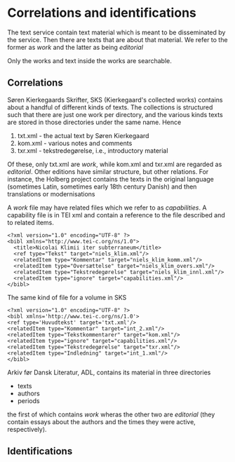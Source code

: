 
# Correlations and identifications

The text service contain text material which is meant to be
disseminated by the service. Then there are texts that are about that
material. We refer to the former as *work* and the latter as being
*editorial*

Only the works and text inside the works are searchable.

## Correlations

Søren Kierkegaards Skrifter, SKS (Kierkegaard's collected works)
contains about a handful of different kinds of texts. The collections
is structured such that there are just one work per directory, and the
various kinds texts are stored in those directories under the same
name. Hence

1. txt.xml - the actual text by Søren Kierkegaard
2. kom.xml - various notes and comments
3. txr.xml - tekstredegørelse, i.e., introductory material

Of these, only txt.xml are *work*, while kom.xml and txr.xml are
regarded as *editorial*. Other editions have similar structure, but
other relations. For instance, the Holberg project contains the texts
in the original language (sometimes Latin, sometimes early 18th
century Danish) and then translations or modernisations

A *work* file may have related files which we refer to as
*capabilities*. A capability file is in TEI xml and contain a
reference to the file described and to related items.

```
<?xml version="1.0" encoding="UTF-8" ?>
<bibl xmlns="http://www.tei-c.org/ns/1.0">
  <title>Nicolai Klimii iter subterraneum</title>
  <ref type="Tekst" target="niels_klim.xml"/>
  <relatedItem type="Kommentar" target="niels_klim_komm.xml"/>
  <relatedItem type="Oversættelse" target="niels_klim_overs.xml"/>
  <relatedItem type="Tekstredegørelse" target="niels_klim_innl.xml"/>
  <relatedItem type="ignore" target="capabilities.xml"/>	
</bibl>

```

The same kind of file for a volume in SKS

```
<?xml version="1.0" encoding="UTF-8" ?>
<bibl xmlns='http://www.tei-c.org/ns/1.0'>
<ref type='Huvudtekst' target='txt.xml'/>
<relatedItem type="Kommentar" target="int_2.xml"/>
<relatedItem type="Tekstkommentarer" target="kom.xml"/>
<relatedItem type="ignore" target="capabilities.xml"/>
<relatedItem type="Tekstredegørelse" target="txr.xml"/>
<relatedItem type="Indledning" target="int_1.xml"/>
</bibl>

```

Arkiv før Dansk Literatur, ADL, contains its material in
three directories

* texts
* authors
* periods

the first of which contains *work* wheras the other two are
*editorial* (they contain essays about the authors and the times they
were active, respectively).

 

## Identifications